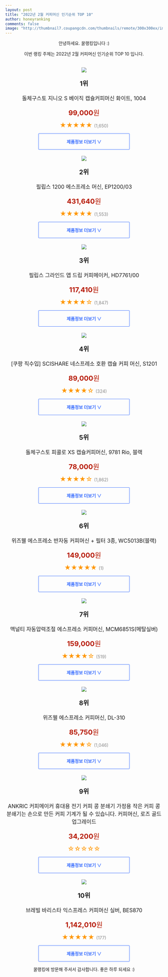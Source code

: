 ```yaml
--- 
layout: post 
title: "2022년 2월 커피머신 인기순위 TOP 10" 
author: honeyranking 
comments: false 
image: "http://thumbnail7.coupangcdn.com/thumbnails/remote/300x300ex/image/retail/images/1194166094165888-67e3e4e1-210d-43b2-804b-74b9dfcf9fba.jpg" 
--- 
```

<p style="text-align: center;">안녕하세요. 꿀랭킹입니다 :)</p> <p style="text-align: center;">이번 랭킹 주제는 2022년 2월 커피머신 인기순위 TOP 10 입니다.</p><center><img src="http://thumbnail7.coupangcdn.com/thumbnails/remote/300x300ex/image/retail/images/1194166094165888-67e3e4e1-210d-43b2-804b-74b9dfcf9fba.jpg" style="margin-top:20px" /></center> <p style="text-align: center; font-size: 20px"><b>1위</b></p> <p style="text-align: center; font-size: 17px">돌체구스토 지니오 S 베이직 캡슐커피머신 화이트, 1004</p> <p style="text-align: center;"><span style="color: #b61800; font-size: 22px;"><b>99,000</b>원</span></p> <p style="text-align: center;"><span style="color: #ff9600; font-size: 20px;">★★★★★ </span><span style="color: #878787;">(1,650)</span></p> <center><a href="https://link.coupang.com/a/j2UEd"> <div style="font-size: 14px; display: inline-block; padding: 15px 90px; color: #346aff; border-radius: 2px; border: 1px solid #346aff; cursor: pointer;"><b>제품정보 더보기 &or;</b></div> </a></center><center><img src="http://thumbnail8.coupangcdn.com/thumbnails/remote/300x300ex/image/retail/images/491823854487585-9b065e9d-f43d-4858-bee1-95e91ecef5a1.png" style="margin-top:20px" /></center> <p style="text-align: center; font-size: 20px"><b>2위</b></p> <p style="text-align: center; font-size: 17px">필립스 1200 에스프레소 머신, EP1200/03</p> <p style="text-align: center;"><span style="color: #b61800; font-size: 22px;"><b>431,640</b>원</span></p> <p style="text-align: center;"><span style="color: #ff9600; font-size: 20px;">★★★★★ </span><span style="color: #878787;">(1,553)</span></p> <center><a href="https://link.coupang.com/a/j2UEf"> <div style="font-size: 14px; display: inline-block; padding: 15px 90px; color: #346aff; border-radius: 2px; border: 1px solid #346aff; cursor: pointer;"><b>제품정보 더보기 &or;</b></div> </a></center><center><img src="http://thumbnail7.coupangcdn.com/thumbnails/remote/300x300ex/image/retail/images/79346311808152-40ec7623-b42a-4240-ac7e-f87e9977ebee.png" style="margin-top:20px" /></center> <p style="text-align: center; font-size: 20px"><b>3위</b></p> <p style="text-align: center; font-size: 17px">필립스 그라인드 앱 드립 커피메이커, HD7761/00</p> <p style="text-align: center;"><span style="color: #b61800; font-size: 22px;"><b>117,410</b>원</span></p> <p style="text-align: center;"><span style="color: #ff9600; font-size: 20px;">★★★★☆ </span><span style="color: #878787;">(1,847)</span></p> <center><a href="https://link.coupang.com/a/j2UEg"> <div style="font-size: 14px; display: inline-block; padding: 15px 90px; color: #346aff; border-radius: 2px; border: 1px solid #346aff; cursor: pointer;"><b>제품정보 더보기 &or;</b></div> </a></center><center><img src="http://thumbnail7.coupangcdn.com/thumbnails/remote/300x300ex/image/retail/images/3133228674637779-91460a92-463d-4ed3-896d-574289298f74.jpg" style="margin-top:20px" /></center> <p style="text-align: center; font-size: 20px"><b>4위</b></p> <p style="text-align: center; font-size: 17px">[쿠팡 직수입] SCISHARE 네스프레소 호환 캡슐 커피 머신, S1201</p> <p style="text-align: center;"><span style="color: #b61800; font-size: 22px;"><b>89,000</b>원</span></p> <p style="text-align: center;"><span style="color: #ff9600; font-size: 20px;">★★★★☆ </span><span style="color: #878787;">(324)</span></p> <center><a href="https://link.coupang.com/a/j2UEh"> <div style="font-size: 14px; display: inline-block; padding: 15px 90px; color: #346aff; border-radius: 2px; border: 1px solid #346aff; cursor: pointer;"><b>제품정보 더보기 &or;</b></div> </a></center><center><img src="http://thumbnail7.coupangcdn.com/thumbnails/remote/300x300ex/image/retail/images/64445186623687-fa642214-256b-4c43-a767-49eb7a91fe82.jpg" style="margin-top:20px" /></center> <p style="text-align: center; font-size: 20px"><b>5위</b></p> <p style="text-align: center; font-size: 17px">돌체구스토 피콜로 XS 캡슐커피머신, 9781 Rio, 블랙</p> <p style="text-align: center;"><span style="color: #b61800; font-size: 22px;"><b>78,000</b>원</span></p> <p style="text-align: center;"><span style="color: #ff9600; font-size: 20px;">★★★★☆ </span><span style="color: #878787;">(1,862)</span></p> <center><a href="https://link.coupang.com/a/j2UEj"> <div style="font-size: 14px; display: inline-block; padding: 15px 90px; color: #346aff; border-radius: 2px; border: 1px solid #346aff; cursor: pointer;"><b>제품정보 더보기 &or;</b></div> </a></center><center><img src="http://thumbnail10.coupangcdn.com/thumbnails/remote/300x300ex/image/retail/images/13846539097739573-cf73651d-517e-4c7f-b8f5-00fe329c210c.jpg" style="margin-top:20px" /></center> <p style="text-align: center; font-size: 20px"><b>6위</b></p> <p style="text-align: center; font-size: 17px">위즈웰 에스프레소 반자동 커피머신 + 필터 3종, WC5013B(블랙)</p> <p style="text-align: center;"><span style="color: #b61800; font-size: 22px;"><b>149,000</b>원</span></p> <p style="text-align: center;"><span style="color: #ff9600; font-size: 20px;">★★★★★ </span><span style="color: #878787;">(1)</span></p> <center><a href="https://link.coupang.com/a/j2UEk"> <div style="font-size: 14px; display: inline-block; padding: 15px 90px; color: #346aff; border-radius: 2px; border: 1px solid #346aff; cursor: pointer;"><b>제품정보 더보기 &or;</b></div> </a></center><center><img src="http://thumbnail8.coupangcdn.com/thumbnails/remote/300x300ex/image/retail/images/9212474486542-6f2fbba0-4c1a-4b67-b3e4-c511df5bd05e.jpg" style="margin-top:20px" /></center> <p style="text-align: center; font-size: 20px"><b>7위</b></p> <p style="text-align: center; font-size: 17px">맥널티 자동압력조절 에스프레소 커피머신, MCM6851S(메탈실버)</p> <p style="text-align: center;"><span style="color: #b61800; font-size: 22px;"><b>159,000</b>원</span></p> <p style="text-align: center;"><span style="color: #ff9600; font-size: 20px;">★★★★☆ </span><span style="color: #878787;">(519)</span></p> <center><a href="https://link.coupang.com/a/j2UEl"> <div style="font-size: 14px; display: inline-block; padding: 15px 90px; color: #346aff; border-radius: 2px; border: 1px solid #346aff; cursor: pointer;"><b>제품정보 더보기 &or;</b></div> </a></center><center><img src="http://thumbnail7.coupangcdn.com/thumbnails/remote/300x300ex/image/retail/images/1875350636165-d3f0a7b1-5201-4897-965b-78c044b57bdf.jpg" style="margin-top:20px" /></center> <p style="text-align: center; font-size: 20px"><b>8위</b></p> <p style="text-align: center; font-size: 17px">위즈웰 에스프레소 커피머신, DL-310</p> <p style="text-align: center;"><span style="color: #b61800; font-size: 22px;"><b>85,750</b>원</span></p> <p style="text-align: center;"><span style="color: #ff9600; font-size: 20px;">★★★★☆ </span><span style="color: #878787;">(1,046)</span></p> <center><a href="https://link.coupang.com/a/j2UEm"> <div style="font-size: 14px; display: inline-block; padding: 15px 90px; color: #346aff; border-radius: 2px; border: 1px solid #346aff; cursor: pointer;"><b>제품정보 더보기 &or;</b></div> </a></center><center><img src="http://thumbnail8.coupangcdn.com/thumbnails/remote/300x300ex/image/vendor_inventory/f32a/04fe630550d8e0a11be78206fb8f4a98e2d3878c6cdd93b2534e64f442e4.jpg" style="margin-top:20px" /></center> <p style="text-align: center; font-size: 20px"><b>9위</b></p> <p style="text-align: center; font-size: 17px">ANKRIC 커피메이커 휴대용 전기 커피 콩 분쇄기 가정용 작은 커피 콩 분쇄기는 손으로 만든 커피 기계가 될 수 있습니다. 커피머신, 로즈 골드 업그레이드</p> <p style="text-align: center;"><span style="color: #b61800; font-size: 22px;"><b>34,200</b>원</span></p> <p style="text-align: center;"><span style="color: #ff9600; font-size: 20px;">☆☆☆☆☆ </span><span style="color: #878787;"></span></p> <center><a href="https://link.coupang.com/a/j2UEo"> <div style="font-size: 14px; display: inline-block; padding: 15px 90px; color: #346aff; border-radius: 2px; border: 1px solid #346aff; cursor: pointer;"><b>제품정보 더보기 &or;</b></div> </a></center><center><img src="http://thumbnail10.coupangcdn.com/thumbnails/remote/300x300ex/image/retail/images/1207729226281423-4eef6eb0-215b-4ba3-9e77-d68d6c8f8007.jpg" style="margin-top:20px" /></center> <p style="text-align: center; font-size: 20px"><b>10위</b></p> <p style="text-align: center; font-size: 17px">브레빌 바리스타 익스프레스 커피머신 실버, BES870</p> <p style="text-align: center;"><span style="color: #b61800; font-size: 22px;"><b>1,142,010</b>원</span></p> <p style="text-align: center;"><span style="color: #ff9600; font-size: 20px;">★★★★★ </span><span style="color: #878787;">(177)</span></p> <center><a href="https://link.coupang.com/a/j2UEp"> <div style="font-size: 14px; display: inline-block; padding: 15px 90px; color: #346aff; border-radius: 2px; border: 1px solid #346aff; cursor: pointer;"><b>제품정보 더보기 &or;</b></div> </a></center> <p style="text-align: center;">꿀랭킹에 방문해 주셔서 감사합니다. 좋은 하루 되세요 :)</p>
